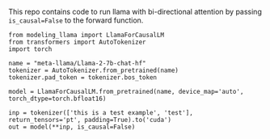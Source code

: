 This repo contains code to run llama with bi-directional attention by passing `is_causal=False` to the forward function.
```python3
from modeling_llama import LlamaForCausalLM
from transformers import AutoTokenizer
import torch

name = "meta-llama/Llama-2-7b-chat-hf"
tokenizer = AutoTokenizer.from_pretrained(name)
tokenizer.pad_token = tokenizer.bos_token

model = LlamaForCausalLM.from_pretrained(name, device_map='auto', torch_dtype=torch.bfloat16)

inp = tokenizer(['this is a test example', 'test'], return_tensors='pt', padding=True).to('cuda')
out = model(**inp, is_causal=False)
```
